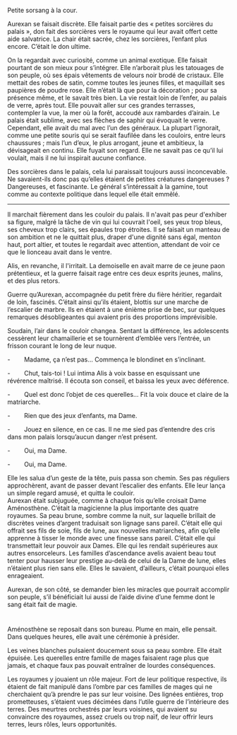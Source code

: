 

Petite sorsang à la cour.


Aurexan se faisait discrète. Elle faisait partie des « petites sorcières du palais », don fait des sorcières vers le royaume qui leur avait offert cette aide salvatrice. La chair était sacrée, chez les sorcières, l’enfant plus encore. C’était le don ultime.

On la regardait avec curiosité, comme un animal exotique. Elle faisait pourtant de son mieux pour s’intégrer. Elle n’arborait plus les tatouages de son peuple, où ses épais vêtements de velours noir brodé de cristaux. Elle mettait des robes de satin, comme toutes les jeunes filles, et maquillait ses paupières de poudre rose. Elle n’était là que pour la décoration ; pour sa présence même, et le savait très bien. La vie restait loin de l’enfer, au palais de verre, après tout. Elle pouvait aller sur ces grandes terrasses, contempler la vue, la mer où la forêt, accoudé aux rambardes d’airain. Le palais était sublime, avec ses flèches de saphir qui évoquait le verre.  
Cependant, elle avait du mal avec l’un des généraux. La plupart l’ignorait, comme une petite souris qui se serait faufilée dans les couloirs, entre leurs chaussures ; mais l’un d’eux, le plus arrogant, jeune et ambitieux, la dévisageait en continu. Elle fuyait son regard. Elle ne savait pas ce qu’il lui voulait, mais il ne lui inspirait aucune confiance.  
  
Des sorcières dans le palais, cela lui paraissait toujours aussi inconcevable. Ne savaient-ils donc pas qu’elles étaient de petites créatures dangereuses ? Dangereuses, et fascinante. Le général s’intéressait à la gamine, tout comme au contexte politique dans lequel elle était emmêlé.

* * *

Il marchait fièrement dans les couloir du palais. Il n'avait pas peur d'exhiber sa figure, malgré la tâche de vin qui lui couvrait l'oeil, ses yeux trop bleus, ses cheveux trop clairs, ses épaules trop étroites. Il se faisait un manteau de son ambition et ne le quittait plus, draper d'une dignité sans égal, menton haut, port altier, et toutes le regardait avec attention, attendant de voir ce que le lionceau avait dans le ventre.  
  
Alis, en revanche, il l'irritait. La demoiselle en avait marre de ce jeune paon prétentieux, et la guerre faisait rage entre ces deux esprits jeunes, malins, et des plus retors.

Guerre qu’Aurexan, accompagnée du petit frère du fière héritier, regardait de loin, fascinés. C’était ainsi qu’ils étaient, blottis sur une marche de l’escalier de marbre. Ils en étaient à une énième prise de bec, sur quelques remarques désobligeantes qui avaient pris des proportions imprévisible.

Soudain, l’air dans le couloir changea. Sentant la différence, les adolescents cessèrent leur chamaillerie et se tournèrent d’emblée vers l’entrée, un frisson courant le long de leur nuque.

-        Madame, ça n’est pas… Commença le blondinet en s’inclinant.

-        Chut, tais-toi ! Lui intima Alis à voix basse en esquissant une révérence maîtrisé. Il écouta son conseil, et baissa les yeux avec déférence.

-        Quel est donc l’objet de ces querelles… Fit la voix douce et claire de la matriarche.

-        Rien que des jeux d’enfants, ma Dame.

-        Jouez en silence, en ce cas. Il ne me sied pas d’entendre des cris dans mon palais lorsqu’aucun danger n’est présent.

-        Oui, ma Dame.

-        Oui, ma Dame.

Elle les salua d’un geste de la tête, puis passa son chemin. Ses pas réguliers approchèrent, avant de passer devant l’escalier des enfants. Elle leur lança un simple regard amusé, et quitta le couloir.  
Aurexan était subjuguée, comme à chaque fois qu’elle croisait Dame Aménosthène. C’était la magicienne la plus importante des quatre royaumes. Sa peau brune, sombre comme la nuit, sur laquelle brillait de discrètes veines d’argent traduisait son lignage sans pareil. C’était elle qui offrait ses fils de soie, fils de lune, aux nouvelles matriarches, afin qu’elle apprenne à tisser le monde avec une finesse sans pareil. C’était elle qui transmettait leur pouvoir aux Dames. Elle qui les rendait supérieures aux autres ensorceleurs. Les familles d’ascendance avelis avaient beau tout tenter pour hausser leur prestige au-delà de celui de la Dame de lune, elles n’étaient plus rien sans elle. Elles le savaient, d’ailleurs, c’était pourquoi elles enrageaient.

Aurexan, de son côté, se demander bien les miracles que pourrait accomplir son peuple, s’il bénéficiait lui aussi de l’aide divine d’une femme dont le sang était fait de magie.

#

Aménosthène se reposait dans son bureau. Plume en main, elle pensait. Dans quelques heures, elle avait une cérémonie à présider.

Les veines blanches pulsaient doucement sous sa peau sombre. Elle était épuisée. Les querelles entre famille de mages faisaient rage plus que jamais, et chaque faux pas pouvait entraîner de lourdes conséquences.

Les royaumes y jouaient un rôle majeur. Fort de leur politique respective, ils étaient de fait manipulé dans l’ombre par ces familles de mages qui ne cherchaient qu’à prendre le pas sur leur voisine. Des lignées entières, trop prometteuses, s’étaient vues décimées dans l’utile guerre de l’intérieure des terres. Des meurtres orchestrés par leurs voisines, qui avaient su convaincre des royaumes, assez cruels ou trop naïf, de leur offrir leurs terres, leurs rôles, leurs opportunités.